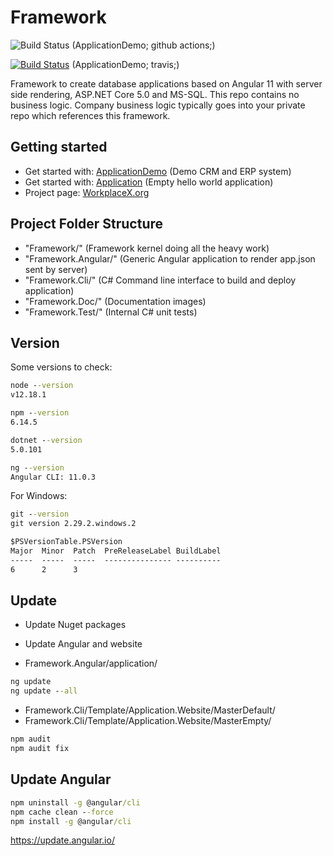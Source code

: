 # Framework

![Build Status](https://github.com/WorkplaceX/ApplicationDemo/workflows/CI/badge.svg) (ApplicationDemo; github actions;)

[![Build Status](https://travis-ci.org/WorkplaceX/ApplicationDemo.svg?branch=master)](https://travis-ci.org/WorkplaceX/ApplicationDemo) (ApplicationDemo; travis;)

Framework to create database applications based on Angular 11 with server side rendering, ASP.NET Core 5.0 and MS-SQL. This repo contains no business logic. Company business logic typically goes into your private repo which references this framework.

## Getting started

* Get started with: [ApplicationDemo](https://github.com/WorkplaceX/ApplicationDemo) (Demo CRM and ERP system)
* Get started with: [Application](https://github.com/WorkplaceX/Application) (Empty hello world application)
* Project page: [WorkplaceX.org](http://workplacex.org)

## Project Folder Structure
* "Framework/" (Framework kernel doing all the heavy work)
* "Framework.Angular/" (Generic Angular application to render app.json sent by server)
* "Framework.Cli/" (C# Command line interface to build and deploy application)
* "Framework.Doc/" (Documentation images)
* "Framework.Test/" (Internal C# unit tests)

## Version

Some versions to check:
```cmd
node --version
v12.18.1

npm --version
6.14.5

dotnet --version
5.0.101

ng --version
Angular CLI: 11.0.3
```

For Windows:
```cmd
git --version
git version 2.29.2.windows.2

$PSVersionTable.PSVersion
Major  Minor  Patch  PreReleaseLabel BuildLabel
-----  -----  -----  --------------- ----------
6      2      3
```

## Update

* Update Nuget packages
* Update Angular and website

* Framework.Angular/application/
```cmd
ng update
ng update --all
```

* Framework.Cli/Template/Application.Website/MasterDefault/
* Framework.Cli/Template/Application.Website/MasterEmpty/
```cmd
npm audit
npm audit fix
```

## Update Angular
```cmd
npm uninstall -g @angular/cli
npm cache clean --force
npm install -g @angular/cli
```

https://update.angular.io/
